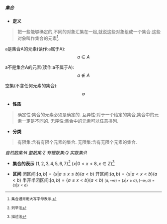 ##### 集合
* **定义**
> 把一些能够确定的,不同的对象汇集在一起,就说这些对象组成一个集合.这些对象叫作集合的元素[^1].

[^1]:集合通常用大写字母表示.

a是集合A的元素(读作:a属于A):
$$a \in A$$

a不是集合A的元素(读作:a不属于A):
$$a \notin A$$

空集(不含任何元素的集合):
$$\emptyset$$

* **性质**
> 确定性:集合的元素必须是确定的.
> 互异性:对于一个给定的集合,集合中的元素一定是不同的.
> 无序性:集合中的元素可以任意排列.

* **分类**
> 有限集:含有有限个元素的集合.
> 无限集:含有无限个元素的集合.

*自然数集:N 整数集:Z 有理数集:Q 实数集:R*

* **集合的表示**
$\left\{1,2,3,4,5,6,7\right\}$[^2]
$\left\{x|0<x<8,x\in Z\right\}$[^3]

[^2]:列举法
[^3]:描述法

* **区间**
闭区间:$[a,b]=\{x|a\le x\le b\}(a<b)$
开区间:$(a,b)=\{x|a<x<b\}(a<b)$
半开半闭区间:$[a,b)=\{a\le x<b\}(a<b)$
<small>$[a,+\infty)=\{x|x\ge a\},(-\infty,a)=\{x|x<a\}$

